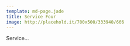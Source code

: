 ```yaml
---
template: md-page.jade
title: Service Four
image: http://placehold.it/700x500/333940/666
---
```


Service...